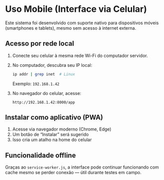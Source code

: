 # Uso Mobile (Interface via Celular)

Este sistema foi desenvolvido com suporte nativo para dispositivos móveis (smartphones e tablets), mesmo sem acesso à internet externa.

## Acesso por rede local

1. Conecte seu celular à mesma rede Wi-Fi do computador servidor.
2. No computador, descubra seu IP local:
   ```bash
   ip addr | grep inet  # Linux
   ```
   Exemplo: `192.168.1.42`

3. No navegador do celular, acesse:
   ```
   http://192.168.1.42:8000/app
   ```

## Instalar como aplicativo (PWA)

1. Acesse via navegador moderno (Chrome, Edge)
2. Um botão de “Instalar” será sugerido
3. Isso cria um atalho na home do celular

## Funcionalidade offline

Graças ao `service-worker.js`, a interface pode continuar funcionando com cache mesmo se perder conexão — útil durante testes em campo.

